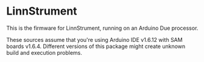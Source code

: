 LinnStrument
============

This is the firmware for LinnStrument, running on an Arduino Due processor.

These sources assume that you're using Arduino IDE v1.6.12 with SAM boards v1.6.4.
Different versions of this package might create unknown build and execution problems.